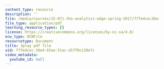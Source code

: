 ```yaml
---
content_type: resource
description: ''
file: /media/courses/15-071-the-analytics-edge-spring-2017/f7fedcec36e465ae51acd17f0c120e7c_6m39f8lDONs.pdf
file_type: application/pdf
learning_resource_types: []
license: https://creativecommons.org/licenses/by-nc-sa/4.0/
ocw_type: OCWFile
resourcetype: Document
title: 3play pdf file
uid: f7fedcec-36e4-65ae-51ac-d17f0c120e7c
video_metadata:
  youtube_id: null
---
```

